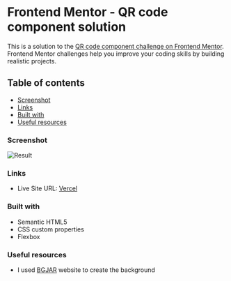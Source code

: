 # Frontend Mentor - QR code component solution

This is a solution to the [QR code component challenge on Frontend Mentor](https://www.frontendmentor.io/challenges/qr-code-component-iux_sIO_H). Frontend Mentor challenges help you improve your coding skills by building realistic projects.

## Table of contents

-   [Screenshot](#screenshot)
-   [Links](#links)
-   [Built with](#built-with)
-   [Useful resources](#useful-resources)

### Screenshot

![Result](https://github.com/n-kyu/frontendmentor-challenge/assets/112785244/0976fb14-3709-436c-b095-7edf496d91c5)

### Links

-   Live Site URL: [Vercel](https://qr-code-challenge-nine.vercel.app/)

### Built with

-   Semantic HTML5
-   CSS custom properties
-   Flexbox

### Useful resources

-   I used [BGJAR](https://bgjar.com/) website to create the background
